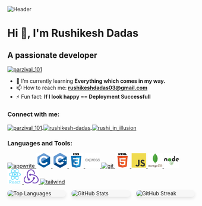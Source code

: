 ![Header](https://pbs.twimg.com/profile_banners/1581583630907736064/1696799078/1500x500)

# Hi 👋, I'm Rushikesh Dadas
## A passionate developer

<p align="left"> 
  <a href="https://twitter.com/parzival_101" target="blank">
    <img src="https://img.shields.io/twitter/follow/parzival_101?logo=twitter&style=for-the-badge" alt="parzival_101" />
  </a>
</p>

- 🌱 I’m currently learning **Everything which comes in my way.**
- 📫 How to reach me: **rushikeshdadas03@gmail.com**
- ⚡ Fun fact: **If I look happy == Deployment Successfull**

### Connect with me:
<p align="left">
  <a href="https://twitter.com/parzival_101" target="blank">
    <img align="center" src="https://raw.githubusercontent.com/rahuldkjain/github-profile-readme-generator/master/src/images/icons/Social/twitter.svg" alt="parzival_101" height="30" width="40" />
  </a>
  <a href="https://linkedin.com/in/rushikesh-dadas" target="blank">
    <img align="center" src="https://raw.githubusercontent.com/rahuldkjain/github-profile-readme-generator/master/src/images/icons/Social/linked-in-alt.svg" alt="rushikesh-dadas" height="30" width="40" />
  </a>
  <a href="https://instagram.com/rushikesh1___" target="blank">
    <img align="center" src="https://raw.githubusercontent.com/rahuldkjain/github-profile-readme-generator/master/src/images/icons/Social/instagram.svg" alt="rushi_in_illusion" height="30" width="40" />
  </a>
</p>

<h3 align="left">Languages and Tools:</h3>
<p align="left"> <a href="https://appwrite.io" target="_blank" rel="noreferrer"> <img src="https://www.vectorlogo.zone/logos/appwriteio/appwriteio-icon.svg" alt="appwrite" width="40" height="40"/> </a> <a href="https://www.cprogramming.com/" target="_blank" rel="noreferrer"> <img src="https://raw.githubusercontent.com/devicons/devicon/master/icons/c/c-original.svg" alt="c" width="40" height="40"/> </a> <a href="https://www.w3schools.com/cpp/" target="_blank" rel="noreferrer"> <img src="https://raw.githubusercontent.com/devicons/devicon/master/icons/cplusplus/cplusplus-original.svg" alt="cplusplus" width="40" height="40"/> </a> <a href="https://www.w3schools.com/css/" target="_blank" rel="noreferrer"> <img src="https://raw.githubusercontent.com/devicons/devicon/master/icons/css3/css3-original-wordmark.svg" alt="css3" width="40" height="40"/> </a> <a href="https://expressjs.com" target="_blank" rel="noreferrer"> <img src="https://raw.githubusercontent.com/devicons/devicon/master/icons/express/express-original-wordmark.svg" alt="express" width="40" height="40"/> </a> <a href="https://git-scm.com/" target="_blank" rel="noreferrer"> <img src="https://www.vectorlogo.zone/logos/git-scm/git-scm-icon.svg" alt="git" width="40" height="40"/> </a> <a href="https://www.w3.org/html/" target="_blank" rel="noreferrer"> <img src="https://raw.githubusercontent.com/devicons/devicon/master/icons/html5/html5-original-wordmark.svg" alt="html5" width="40" height="40"/> </a> <a href="https://developer.mozilla.org/en-US/docs/Web/JavaScript" target="_blank" rel="noreferrer"> <img src="https://raw.githubusercontent.com/devicons/devicon/master/icons/javascript/javascript-original.svg" alt="javascript" width="40" height="40"/> </a> <a href="https://www.mongodb.com/" target="_blank" rel="noreferrer"> <img src="https://raw.githubusercontent.com/devicons/devicon/master/icons/mongodb/mongodb-original-wordmark.svg" alt="mongodb" width="40" height="40"/> </a> <a href="https://nodejs.org" target="_blank" rel="noreferrer"> <img src="https://raw.githubusercontent.com/devicons/devicon/master/icons/nodejs/nodejs-original-wordmark.svg" alt="nodejs" width="40" height="40"/> </a> <a href="https://reactjs.org/" target="_blank" rel="noreferrer"> <img src="https://raw.githubusercontent.com/devicons/devicon/master/icons/react/react-original-wordmark.svg" alt="react" width="40" height="40"/> </a> <a href="https://redux.js.org" target="_blank" rel="noreferrer"> <img src="https://raw.githubusercontent.com/devicons/devicon/master/icons/redux/redux-original.svg" alt="redux" width="40" height="40"/> </a> <a href="https://tailwindcss.com/" target="_blank" rel="noreferrer"> <img src="https://www.vectorlogo.zone/logos/tailwindcss/tailwindcss-icon.svg" alt="tailwind" width="40" height="40"/> </a> </p>

<div style="display: flex; width: 100%; gap: 16px;">

  <div style="flex: 1; background-color: #f7f7f7; border-radius: 8px; overflow: hidden; box-shadow: 0 4px 8px rgba(0, 0, 0, 0.1);">
    <img style="width: 40%; border-bottom: 1px solid #ddd;" src="https://github-readme-stats.vercel.app/api/top-langs?username=rushikesh0107&show_icons=true&locale=en&layout=compact" alt="Top Languages" />
  </div>

  <div style="flex: 1; background-color: #f7f7f7; border-radius: 8px; overflow: hidden; box-shadow: 0 4px 8px rgba(0, 0, 0, 0.1);">
    <img style="width: 40%; border-bottom: 1px solid #ddd;" src="https://github-readme-stats.vercel.app/api?username=rushikesh0107&show_icons=true&locale=en" alt="GitHub Stats" />
  </div>

  <div style="flex: 1; background-color: #f7f7f7; border-radius: 8px; overflow: hidden; box-shadow: 0 4px 8px rgba(0, 0, 0, 0.1);">
    <img style="width: 40%;" src="https://github-readme-streak-stats.herokuapp.com/?user=rushikesh0107&" alt="GitHub Streak" />
  </div>

</div>


